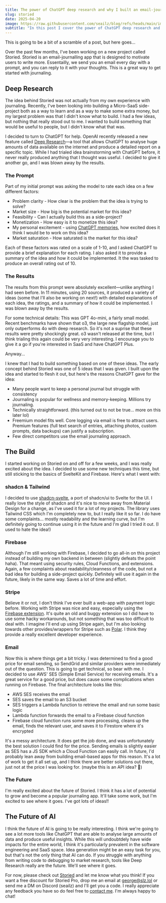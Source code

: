 ```yaml
---
title: The power of ChatGPT deep research and why I built an email-journaling app
slug: storied
date: 2025-04-20
image: https://raw.githubusercontent.com/seailz/blog/refs/heads/main/images/storied/storied.png
subtitle: "In this post I cover the power of ChatGPT deep research and why I built a journaling app called Storied. I also cover the future of AI and how it will impact our lives, particularly in the realm of software engineering and SaaS."
---
```

This is going to be a bit of a scramble of a post, but here goes...

Over the past few months, I've been working on a new project called Storied. Storied is an email-journalling app that is designed to motivate users to write more. Essentailly, we send you an email every day with a prompt, and you can reply to it with your thoughts. This is a great way to get started with journaling.
## Deep Research
The idea behind Storied was not actually from my own experience with journaling. Recently, I've been looking into building a Micro-SaaS side-project both as a way to learn and as a way to make some extra money, but my largest
problem was that I didn't know what to build. I had a few ideas, but nothing that really stood out to me. I wanted to build something that would be useful to people, but I didn't know what that was.

I decided to turn to ChatGPT for help. OpenAI recently released a new feature called [Deep Research](https://openai.com/index/introducing-deep-research/)—a tool that allows ChatGPT to analyse huge amounts of data available on the internet
and produce a detailed report on a specific topic. While I had trialed idea brainstorming with ChatGPT before, it never really produced anything that I thought was useful. I decided to give it another go, and I was blown away by the results.

### The Prompt
Part of my initial prompt was asking the model to rate each idea on a few different factors:
- Problem clarity - How clear is the problem that the idea is trying to solve?
- Market size - How big is the potential market for this idea?
- Feasibility - Can I actually build this as a side-project?
- Monetization - How easy is it to monetize this idea?
- My personal excitement - using [ChatGPT memories](https://openai.com/index/memory-and-new-controls-for-chatgpt/), how excited does it think I would be to work on this idea?
- Market saturation - How saturated is the market for this idea?

Each of these factors was rated on a scale of 1-10, and I asked ChatGPT to provide a brief explanation for each rating. I also asked it to provide a summary of the idea and how it could be implemented. It the
was tasked to produce an overall rating out of 10.

### The Results
The results from this prompt were absolutely excellent—unlike anything I had seen before. In 11 minutes, using 20 sources, it produced a variety of ideas (some that I'll also be working on next!)
with detailed explanations of each idea, the ratings, and a summary of how it could be implemented. I was blown away by the results.

For some technical details: This was GPT 4o-mini, a fairly small model. Recent benchmarks have shown that o3, the large new flagship model, just only outperforms 4o with deep research. So it's not a suprise that these results
were pretty shockingly great. o3 wasn't released at the time, but I think trialing this again could be very very interesting. I encourage you to give it a go if you're interested in SaaS and have ChatGPT Plus.

Anyway...

I knew that I had to build something based on one of these ideas. The early concept behind Storied was one of 5 ideas that I was given. I built upon the idea and started to flesh it out, but here's the reasons ChatGPT gave for the idea:
- Many people want to keep a personal journal but struggle with consistency
- Journaling is popular for wellness and memory-keeping. Millions try journaling.
- Technically straightforward. (this turned out to not be true... more on this later lol)
- Freemium model fits well. Core logging via email is free to attract users. Premium features (full text search of entries, attaching photos, custom prompts, data backups) can justify a subscription.
- Few direct competitors use the email journaling approach.

## The Build
I started working on Storied on and off for a few weeks, and I was really excited about the idea. I decided to use some new techniques this time, but still sticking to the basics of SvelteKit and Firebase. Here's what I went with:
### shadcn & Tailwind
I decided to use [shadcn-svelte](https://www.shadcn-svelte.com/), a port of shadcn/ui to Svelte for the UI. I really love the style of shadcn and it's nice to move away from Material Design for a change, as I've used it for a lot of my projects. 
The library uses Tailwind CSS which I'm completely new to, but I really like it so far. I do have some complaints... mostly readability and the learning curve, but I'm definitely going to continue using it in the future and I'm glad I tried it out.
(I used to hate the idea!)
### Firebase
Although I'm still working with Firebase, I decided to go all-in on this project instead of building my own backend in between (slightly defeats the point haha). That meant using security rules, Cloud Functions, and extensions. Again, a few complaints about 
readability/cleanness of the code, but not a bad idea for building a side-project quickly. Definitely will use it again in the future, likely in the same way. Saves a lot of time and effort.
### Stripe
Believe it or not, I don't think I've ever built a web-app with payment logic before. Working with Stripe was nice and easy, especially using the [Firebase extension](https://extensions.dev/extensions/invertase/firestore-stripe-payments). It's quite
an old and buggy extension so I did have to use some hacky workarounds, but not something that was too difficult to deal with. I imagine I'll end up using Stripe again, but I'm also looking towards other provides/wrappers
for Stripe such as [Polar](https://polar.sh). I think they provide a really excellent developer experience.
### Email
Now this is where things get a bit tricky. I was determined to find a good price for email sending, so SendGrid and similar providers were immediately out of the question. This is going to get technical, so bear with me.
I decided to use AWS' SES (Simple Email Service) for receiving emails. It's a great service for a good price, but does cause some complications when running on Firebase. The final architecture looks like this:
- AWS SES receives the email
- SES saves the email to an S3 bucket
- SES triggers a Lambda function to retrieve the email and run some basic logic
- Lambda function forwards the email to a Firebase cloud function
- Firebase cloud function runs some more processing, cleans up the email, finds the relevant user, and saves it to Firestore where it's encrypted

It's a messy architecture. It does get the job done, and was unfortunately the best solution I could find for the price. Sending emails is slightly easier as SES has a JS SDK which a Cloud Function can easily call.
In future, I'd probably lean away from building email-based apps for this reason. It's a lot of work to get it all set up, and I think there are better solutions out there, just not at the price I was looking for. (maybe this is an API idea? 👀)
### The Future
I'm really excited about the future of Storied. I think it has a lot of potential to grow and become a popular journaling app. It'll take some work, but I'm excited to see where it goes. I've got lots of ideas!!

## The Future of AI
I think the future of AI is going to be really interesting. I think we're going to see a lot more tools like ChatGPT that are able to analyse large amounts of data and produce useful insights. 
While this will undoubtdely have wide impacts for the entire world, I think it's particularly prevalent in the software engineering and SaaS space. Idea generation might be an easy task for you, but that's not the only thing that AI can do.
If you struggle with anything from writing code to debugging to market research, tools like Deep Research really are the future. We'll see where it goes.

For now, please check out [Storied](https://storied.email) and let me know what you think! If you want a free discount for Storied Pro, drop me an email at [george@slz.lol](mailto:george@slz.lol) or send me a DM on Discord (seailz) and I'll get you a code.
I really appreciate any feedback you have so do feel free to [contact me](https://slz.lol/contact). I'm always happy to chat!